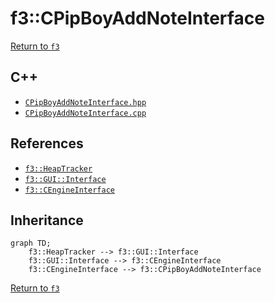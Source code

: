 # f3::CPipBoyAddNoteInterface

[Return to `f3`](/docs/f3.md)

## C++

- [`CPipBoyAddNoteInterface.hpp`](/src/f3/CPipBoyAddNoteInterface.hpp)
- [`CPipBoyAddNoteInterface.cpp`](/src/f3/CPipBoyAddNoteInterface.cpp)

## References

- [`f3::HeapTracker`](/docs/f3/HeapTracker.md)
- [`f3::GUI::Interface`](/docs/f3/GUI/Interface.md)
- [`f3::CEngineInterface`](/docs/f3/CEngineInterface.md)

## Inheritance

```mermaid
graph TD;
    f3::HeapTracker --> f3::GUI::Interface
    f3::GUI::Interface --> f3::CEngineInterface
    f3::CEngineInterface --> f3::CPipBoyAddNoteInterface
```

[Return to `f3`](/docs/f3.md)